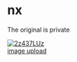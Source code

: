 # nx
The original is private   



<a href="https://ibb.co/CBcLKKP"><img src="https://i.ibb.co/rkj922d/2z437LUz.jpg" alt="2z437LUz" border="0"></a><br /><a target='_blank' href='https://imgbb.com/upload'>image upload</a><br />
